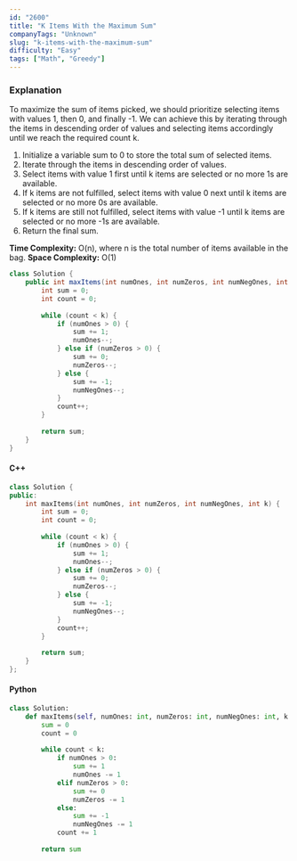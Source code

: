 ```yaml
---
id: "2600"
title: "K Items With the Maximum Sum"
companyTags: "Unknown"
slug: "k-items-with-the-maximum-sum"
difficulty: "Easy"
tags: ["Math", "Greedy"]
---
```


### Explanation
To maximize the sum of items picked, we should prioritize selecting items with values 1, then 0, and finally -1. We can achieve this by iterating through the items in descending order of values and selecting items accordingly until we reach the required count k.

1. Initialize a variable sum to 0 to store the total sum of selected items.
2. Iterate through the items in descending order of values.
3. Select items with value 1 first until k items are selected or no more 1s are available.
4. If k items are not fulfilled, select items with value 0 next until k items are selected or no more 0s are available.
5. If k items are still not fulfilled, select items with value -1 until k items are selected or no more -1s are available.
6. Return the final sum.

**Time Complexity:** O(n), where n is the total number of items available in the bag.
**Space Complexity:** O(1)

```java
class Solution {
    public int maxItems(int numOnes, int numZeros, int numNegOnes, int k) {
        int sum = 0;
        int count = 0;
        
        while (count < k) {
            if (numOnes > 0) {
                sum += 1;
                numOnes--;
            } else if (numZeros > 0) {
                sum += 0;
                numZeros--;
            } else {
                sum += -1;
                numNegOnes--;
            }
            count++;
        }
        
        return sum;
    }
}
```

#### C++
```cpp
class Solution {
public:
    int maxItems(int numOnes, int numZeros, int numNegOnes, int k) {
        int sum = 0;
        int count = 0;
        
        while (count < k) {
            if (numOnes > 0) {
                sum += 1;
                numOnes--;
            } else if (numZeros > 0) {
                sum += 0;
                numZeros--;
            } else {
                sum += -1;
                numNegOnes--;
            }
            count++;
        }
        
        return sum;
    }
};
```

#### Python
```python
class Solution:
    def maxItems(self, numOnes: int, numZeros: int, numNegOnes: int, k: int) -> int:
        sum = 0
        count = 0
        
        while count < k:
            if numOnes > 0:
                sum += 1
                numOnes -= 1
            elif numZeros > 0:
                sum += 0
                numZeros -= 1
            else:
                sum += -1
                numNegOnes -= 1
            count += 1
        
        return sum
```